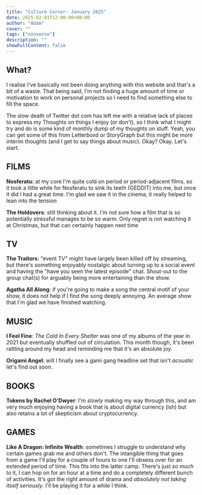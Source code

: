 ```yaml
---
title: "Culture Corner: January 2025"
date: 2025-02-01T12:00:00+00:00
author: "Adam"
cover: ""
tags: ["nonsense"]
description: ""
showFullContent: false
---
```


## What?
I realise I've basically not been doing anything with this website and that's a bit of a waste. That being said, I'm not finding a huge amount of time or motivation to work on personal projects so I need to find something else to fill the space. 

The slow death of Twitter dot com has left me with a relative lack of places to express my Thoughts on things I enjoy (or don't), so I think what I might try and do is some kind of monthly dump of my thoughts on stuff. Yeah, you can get some of this from Letterboxd or StoryGraph but this might be more interim thoughts (and I get to say things about music). Okay? Okay. Let's start.

## FILMS 
**Nosferatu:** at my core I'm quite cold on period or period-adjacent films, so it took a little while for Nosferatu to sink its teeth (GEDDIT) into me, but once it did I had a great time. I'm glad we saw it in the cinema, it really helped to lean into the tension 

**The Holdovers**: still thinking about it. I'm not sure how a film that is so potentially stressful manages to be so warm.  Only regret is not watching it at Christmas, but that can certainly happen next time

## TV
**The Traitors**: "event TV" might have largely been killed off by streaming, but there's something enjoyably nostalgic about turning up to a social event and having the "have you seen the latest episode" chat. Shout-out to the group chat(s) for arguably being more entertaining than the show.

**Agatha All Along**: if you're going to make a song the central motif of your show, it does not help if I find the song deeply annoying. An average show that I'm glad we have finished watching.

## MUSIC
**I Feel Fine**: _The Cold In Every Shelter_ was one of my albums of the year in 2021 but eventually shuffled out of circulation. This month though, it's been rattling around my head and reminding me that it's an absolute joy.

**Origami Angel**: will I finally see a gami gang headline set that isn't _acoustic_ let's find out soon.

## BOOKS
**Tokens by Rachel O'Dwyer**: I'm *slowly* making my way through this, and am very much enjoying having a book that is about digital currency (ish) but also retains a lot of skepticism about cryptocurrency.

## GAMES
**Like A Dragon: Infinite Wealth**: sometimes I struggle to understand why certain games grab me and others don't. The intangible thing that goes from a game I'll play for a couple of hours to one I'll obsess over for an extended period of time. This fits into the latter camp. There's just _so much_ to it, I can hop on for an hour at a time and do a completely different bunch of activities. It's got the right amount of drama and _absolutely not taking itself seriously_. I'll be playing it for a while I think.
